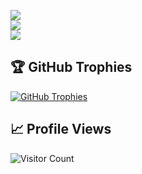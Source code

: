 ![](https://github-readme-stats.vercel.app/api?username=goddmoduleu&theme=dark&hide_border=false&include_all_commits=true&count_private=true)<br/>
![](https://github-readme-streak-stats.herokuapp.com/?user=goddmoduleu&theme=dark&hide_border=false)<br/>
![](https://github-readme-stats.vercel.app/api/top-langs/?username=goddmoduleu&theme=dark&hide_border=false&layout=compact)

## 🏆 GitHub Trophies

[![GitHub Trophies](https://github-profile-trophy.vercel.app/?username=goddmoduleu&theme=radical)](https://github.com/ryo-ma/github-profile-trophy)

## 📈 Profile Views

![Visitor Count](https://komarev.com/ghpvc/?username=goddmoduleu&color=blue)
